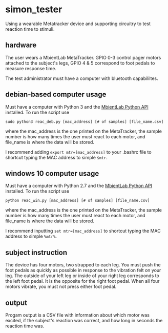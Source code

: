 # simon_tester
Using a wearable Metatracker device and supporting circuitry to test reaction time to stimuli.

## hardware
The user wears a MbientLab MetaTracker. GPIO 0-3 control pager motors attached to the subject's legs, GPIO 4 & 5 correspond to foot pedals to measure response time.

The test administrator must have a computer with bluetooth capabililtes.

## debian-based computer usage
Must have a  computer with Python 3 and the [MbientLab Python API](https://mbientlab.com/tutorials/PyLinux.html#metawear) installed. To run the script use

`sudo python3 reac_deb.py [mac_address] [# of samples] [file_name.csv]` 

where the mac_address is the one printed on the MetaTracker, the sample number is how many times the user must react to each motor, and file_name is where the data will be stored.

I recommend adding `export mtr=[mac_address]` to your .bashrc file to shortcut typing the MAC address to simple `$mtr`.

## windows 10 computer usage 

Must have a computer with Python 2.7 and the [MbientLab Python API](https://mbientlab.com/tutorials/PyWindows.html) installed. To run the script use

`python reac_win.py [mac_address] [# of samples] [file_name.csv]` 

where the mac_address is the one printed on the MetaTracker, the sample number is how many times the user must react to each motor, and file_name is where the data will be stored.

I recommend inputting `set mtr=[mac_address]` to shortcut typing the MAC address to simple `%mtr%`.

## subject instruction

The device has four motors, two strapped to each leg. You must push the foot pedals as quickly as possible in response to the vibration felt on your leg. The outside of your left leg or inside of your right leg corresponds to the left foot pedal. It is the opposite for the right foot pedal. When all four motors vibrate, you must not press either foot pedal.

## output

Progam output is a CSV file with information about which motor was excited, if the subject's reaction was correct, and how long in seconds the reaction time was.
